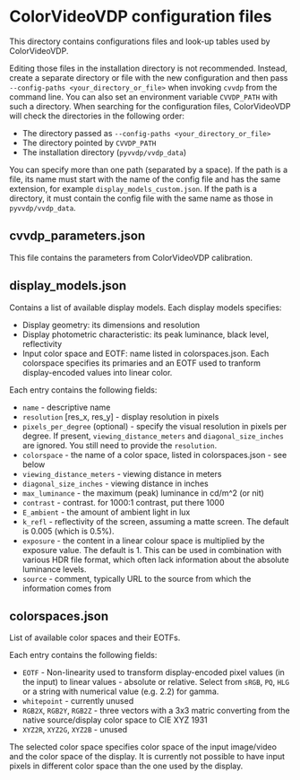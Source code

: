 # ColorVideoVDP configuration files

This directory contains configurations files and look-up tables used by ColorVideoVDP.

Editing those files in the installation directory is not recommended. Instead, create a separate directory or file with the new configuration and then pass `--config-paths <your_directory_or_file>` when invoking `cvvdp` from the command line. You can also set an environment variable `CVVDP_PATH` with such a directory. When searching for the configuration files, ColorVideoVDP will check the directories in the following order: 
* The directory passed as `--config-paths <your_directory_or_file>`
* The directory pointed by `CVVDP_PATH`
* The installation directory (`pyvvdp/vvdp_data`)

You can specify more than one path (separated by a space). If the path is a file, its name must start with the name of the config file and has the same extension, for example `display_models_custom.json`. If the path is a directory, it must contain the config file with the same name as those in `pyvvdp/vvdp_data`. 

## cvvdp_parameters.json

This file contains the parameters from ColorVideoVDP calibration. 

## display_models.json

Contains a list of available display models. Each display models specifies:
* Display geometry: its dimensions and resolution
* Display photometric characteristic: its peak luminance, black level, reflectivity
* Input color space and EOTF: name listed in colorspaces.json. Each colorspace specifies its primaries and an EOTF used to tranform display-encoded values into linear color.

Each entry contains the following fields:

* `name` - descriptive name
* `resolution` [res_x, res_y] - display resolution in pixels
* `pixels_per_degree` (optional) - specify the visual resolution in pixels per degree. If present, `viewing_distance_meters` and `diagonal_size_inches` are ignored. You still need to provide the `resolution`.
* `colorspace` - the name of a color space, listed in colorspaces.json - see below 
* `viewing_distance_meters` - viewing distance in meters
* `diagonal_size_inches` - viewing distance in inches
* `max_luminance` - the maximum (peak) luminance in cd/m^2 (or nit)
* `contrast` - contrast. for 1000:1 contrast, put there 1000
* `E_ambient` - the amount of ambient light in lux
* `k_refl` - reflectivity of the screen, assuming a matte screen. The default is 0.005 (which is 0.5%).
* `exposure` - the content in a linear colour space is multiplied by the exposure value. The default is 1. This can be used in combination with various HDR file format, which often lack information about the absolute luminance levels. 
* `source` - comment, typically URL to the source from which the information comes from

## colorspaces.json

List of available color spaces and their EOTFs. 

Each entry contains the following fields:

* `EOTF` - Non-linearity used to transform display-encoded pixel values (in the input) to linear values - absolute or relative. Select from `sRGB`, `PQ`, `HLG` or a string with numerical value (e.g. 2.2) for gamma. 
* `whitepoint` - currently unused
* `RGB2X`, `RGB2Y`, `RGB2Z` - three vectors with a 3x3 matric converting from the native source/display color space to CIE XYZ 1931
* `XYZ2R`, `XYZ2G`, `XYZ2B` - unused

The selected color space specifies color space of the input image/video and the color space of the display. It is currently not possible to have input pixels in different color space than the one used by the display. 
